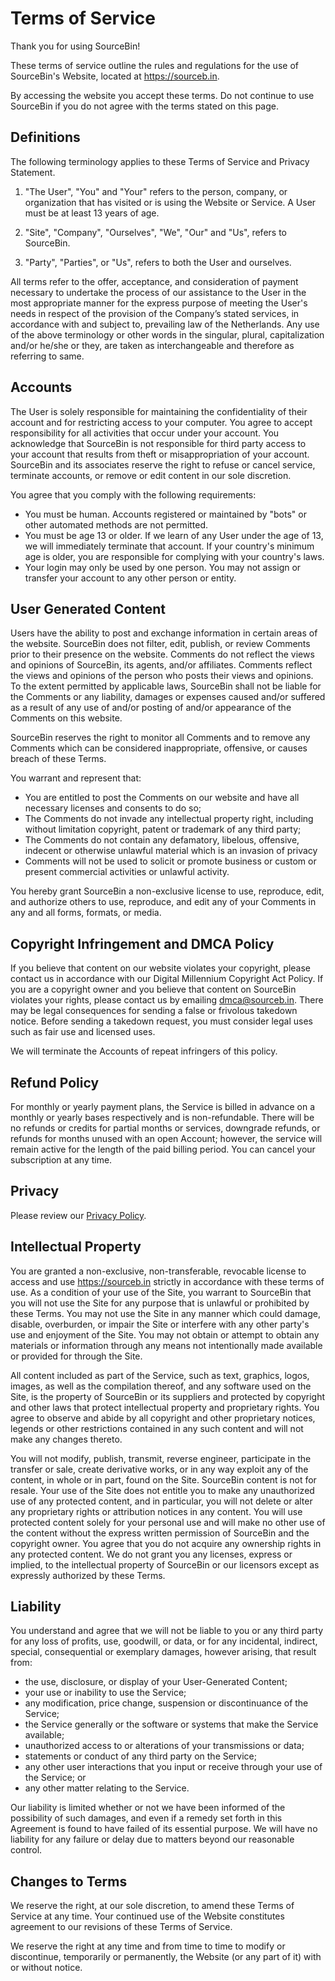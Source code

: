 # Terms of Service

Thank you for using SourceBin!

These terms of service outline the rules and regulations for the use of SourceBin's Website, located at https://sourceb.in.

By accessing the website you accept these terms. Do not continue to use SourceBin if you do not agree with the terms stated on this page.

## Definitions

The following terminology applies to these Terms of Service and Privacy Statement.

1. "The User", "You" and "Your" refers to the person, company, or organization that has visited or is using the Website or Service. A User must be at least 13 years of age.

2. "Site", "Company", "Ourselves", "We", "Our" and "Us", refers to SourceBin.

3. "Party", "Parties", or "Us", refers to both the User and ourselves.

All terms refer to the offer, acceptance, and consideration of payment necessary to undertake the process of our assistance to the User in the most appropriate manner for the express purpose of meeting the User's needs in respect of the provision of the Company’s stated services, in accordance with and subject to, prevailing law of the Netherlands. Any use of the above terminology or other words in the singular, plural, capitalization and/or he/she or they, are taken as interchangeable and therefore as referring to same.

## Accounts

The User is solely responsible for maintaining the confidentiality of their account and for restricting access to your computer. You agree to accept responsibility for all activities that occur under your account. You acknowledge that SourceBin is not responsible for third party access to your account that results from theft or misappropriation of your account. SourceBin and its associates reserve the right to refuse or cancel service, terminate accounts, or remove or edit content in our sole discretion.

You agree that you comply with the following requirements:

- You must be human. Accounts registered or maintained by "bots" or other automated methods are not permitted.
- You must be age 13 or older. If we learn of any User under the age of 13, we will immediately terminate that account. If your country's minimum age is older, you are responsible for complying with your country's laws.
- Your login may only be used by one person. You may not assign or transfer your account to any other person or entity.

## User Generated Content

Users have the ability to post and exchange information in certain areas of the website. SourceBin does not filter, edit, publish, or review Comments prior to their presence on the website. Comments do not reflect the views and opinions of SourceBin, its agents, and/or affiliates. Comments reflect the views and opinions of the person who posts their views and opinions. To the extent permitted by applicable laws, SourceBin shall not be liable for the Comments or any liability, damages or expenses caused and/or suffered as a result of any use of and/or posting of and/or appearance of the Comments on this website.

SourceBin reserves the right to monitor all Comments and to remove any Comments which can be considered inappropriate, offensive, or causes breach of these Terms.

You warrant and represent that:

- You are entitled to post the Comments on our website and have all necessary licenses and consents to do so;
- The Comments do not invade any intellectual property right, including without limitation copyright, patent or trademark of any third party;
- The Comments do not contain any defamatory, libelous, offensive, indecent or otherwise unlawful material which is an invasion of privacy
- Comments will not be used to solicit or promote business or custom or present commercial activities or unlawful activity.

You hereby grant SourceBin a non-exclusive license to use, reproduce, edit, and authorize others to use, reproduce, and edit any of your Comments in any and all forms, formats, or media.

## Copyright Infringement and DMCA Policy

If you believe that content on our website violates your copyright, please contact us in accordance with our Digital Millennium Copyright Act Policy. If you are a copyright owner and you believe that content on SourceBin violates your rights, please contact us by emailing dmca@sourceb.in. There may be legal consequences for sending a false or frivolous takedown notice. Before sending a takedown request, you must consider legal uses such as fair use and licensed uses.

We will terminate the Accounts of repeat infringers of this policy.

## Refund Policy

For monthly or yearly payment plans, the Service is billed in advance on a monthly or yearly bases respectively and is non-refundable. There will be no refunds or credits for partial months or services, downgrade refunds, or refunds for months unused with an open Account; however, the service will remain active for the length of the paid billing period. You can cancel your subscription at any time.

## Privacy

Please review our [Privacy Policy](/privacy).

## Intellectual Property

You are granted a non-exclusive, non-transferable, revocable license to access and use https://sourceb.in strictly in accordance with these terms of use. As a condition of your use of the Site, you warrant to SourceBin that you will not use the Site for any purpose that is unlawful or prohibited by these Terms. You may not use the Site in any manner which could damage, disable, overburden, or impair the Site or interfere with any other party's use and enjoyment of the Site. You may not obtain or attempt to obtain any materials or information through any means not intentionally made available or provided for through the Site.

All content included as part of the Service, such as text, graphics, logos, images, as well as the compilation thereof, and any software used on the Site, is the property of SourceBin or its suppliers and protected by copyright and other laws that protect intellectual property and proprietary rights. You agree to observe and abide by all copyright and other proprietary notices, legends or other restrictions contained in any such content and will not make any changes thereto.

You will not modify, publish, transmit, reverse engineer, participate in the transfer or sale, create derivative works, or in any way exploit any of the content, in whole or in part, found on the Site. SourceBin content is not for resale. Your use of the Site does not entitle you to make any unauthorized use of any protected content, and in particular, you will not delete or alter any proprietary rights or attribution notices in any content. You will use protected content solely for your personal use and will make no other use of the content without the express written permission of SourceBin and the copyright owner. You agree that you do not acquire any ownership rights in any protected content. We do not grant you any licenses, express or implied, to the intellectual property of SourceBin or our licensors except as expressly authorized by these Terms.

## Liability

You understand and agree that we will not be liable to you or any third party for any loss of profits, use, goodwill, or data, or for any incidental, indirect, special, consequential or exemplary damages, however arising, that result from:

- the use, disclosure, or display of your User-Generated Content;
- your use or inability to use the Service;
- any modification, price change, suspension or discontinuance of the Service;
- the Service generally or the software or systems that make the Service available;
- unauthorized access to or alterations of your transmissions or data;
- statements or conduct of any third party on the Service;
- any other user interactions that you input or receive through your use of the Service; or
- any other matter relating to the Service.

Our liability is limited whether or not we have been informed of the possibility of such damages, and even if a remedy set forth in this Agreement is found to have failed of its essential purpose. We will have no liability for any failure or delay due to matters beyond our reasonable control.

## Changes to Terms

We reserve the right, at our sole discretion, to amend these Terms of Service at any time. Your continued use of the Website constitutes agreement to our revisions of these Terms of Service.

We reserve the right at any time and from time to time to modify or discontinue, temporarily or permanently, the Website (or any part of it) with or without notice.
